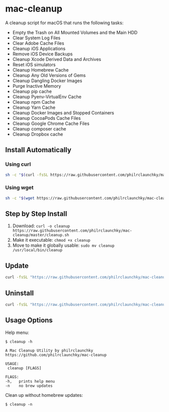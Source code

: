 # mac-cleanup

A cleanup script for macOS that runs the following tasks:

* Empty the Trash on All Mounted Volumes and the Main HDD
* Clear System Log Files
* Clear Adobe Cache Files
* Cleanup iOS Applications
* Remove iOS Device Backups
* Cleanup Xcode Derived Data and Archives
* Reset iOS simulators
* Cleanup Homebrew Cache
* Cleanup Any Old Versions of Gems
* Cleanup Dangling Docker Images
* Purge Inactive Memory
* Cleanup pip cache
* Cleanup Pyenv-VirtualEnv Cache
* Cleanup npm Cache
* Cleanup Yarn Cache
* Cleanup Docker Images and Stopped Containers
* Cleanup CocoaPods Cache Files
* Cleanup Google Chrome Cache Files
* Cleanup composer cache
* Cleanup Dropbox cache

## Install Automatically

### Using curl

```bash
sh -c "$(curl -fsSL https://raw.githubusercontent.com/philrclaunchky/mac-cleanup/master/installer.sh)"
```

### Using wget

```bash
sh -c "$(wget https://raw.githubusercontent.com/philrclaunchky/mac-cleanup/master/installer.sh -O -)"
```

## Step by Step Install

1. Download: `curl -o cleanup https://raw.githubusercontent.com/philrclaunchky/mac-cleanup/master/cleanup.sh`
2. Make it executable: `chmod +x cleanup`
3. Move to make it globally usable: `sudo mv cleanup /usr/local/bin/cleanup`

## Update

```bash
curl -fsSL "https://raw.githubusercontent.com/philrclaunchky/mac-cleanup/master/installer.sh" | bash -s update
```

## Uninstall

```bash
curl -fsSL "https://raw.githubusercontent.com/philrclaunchky/mac-cleanup/master/installer.sh" | bash -s uninstall
```

## Usage Options

Help menu:

```
$ cleanup -h

A Mac Cleanup Utility by philrclaunchky
https://github.com/philrclaunchky/mac-cleanup

USAGE:
 cleanup [FLAGS]

FLAGS:
-h,   prints help menu
-n    no brew updates
```

Clean up without homebrew updates:

```
$ cleanup -n
```
